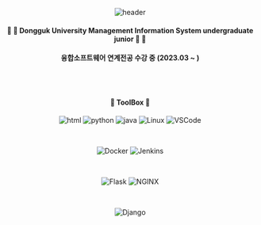 <!--
**HyeonJeKim/HyeonJeKim** is a ✨ _special_ ✨ repository because its `README.md` (this file) appears on your GitHub profile.

Here are some ideas to get you started:

- 🔭 I’m currently working on ...
- 🌱 I’m currently learning ...
- 👯 I’m looking to collaborate on ...
- 🤔 I’m looking for help with ...
- 💬 Ask me about ...
- 📫 How to reach me: ...
- 😄 Pronouns: ...
- ⚡ Fun fact: ...
-->

<div align=center>
  
![header](https://capsule-render.vercel.app/api?&type=waving&color=gradient&customColorList=6,12,24,24,24,26&height=160&section=header&text=HyeonJe%20Kim&fontSize=40&animation=fadeIn&fontColor=2A4026&fontAlign=80&fontAlignY=30&rotate=-2)

<div>
  
#### :metal: :guitar: Dongguk University Management Information System undergraduate junior :guitar: :metal: 
#### 융합소프트웨어 연계전공 수강 중 (2023.03 ~ )
</div>

<br/>
<br/>

#### 🧰 ToolBox 🧰 

![html](https://img.shields.io/badge/HTML5-E34F26?style=for-the-badge&logo=html5&logoColor=white)
![python](https://img.shields.io/badge/Python-14354C?style=for-the-badge&logo=python&logoColor=white)
![java](https://img.shields.io/badge/Java-ED8B00?style=for-the-badge&logo=openjdk&logoColor=white)
![Linux](https://img.shields.io/badge/Linux-FCC624?style=for-the-badge&logo=Linux&logoColor=black)
![VSCode](https://img.shields.io/badge/Visual%20Studio%20Code-007ACC?style=for-the-badge&logo=visualstudiocode&logoColor=purple)

<br/>

![Docker](https://img.shields.io/badge/Docker-2496ED?style=for-the-badge&logo=Docker&logoColor=white)
![Jenkins](https://img.shields.io/badge/Jenkins-D24939?style=for-the-badge&logo=Jenkins&logoColor=black)

<br/>

![Flask](https://img.shields.io/badge/Flask-000000?style=for-the-badge&logo=Flask&logoColor=white)
![NGINX](https://img.shields.io/badge/NGINX-009639?style=for-the-badge&logo=nginx&logoColor=white)

<br/>

![Django](https://img.shields.io/badge/Django-092E20?style=for-the-badge&logo=Django&logoColor=white)

<br/>

</div>
